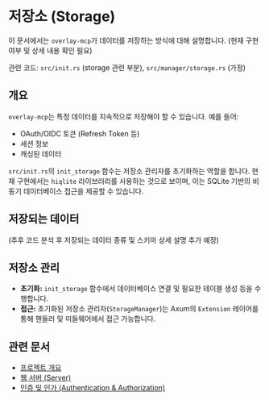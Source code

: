 # 저장소 (Storage)

이 문서에서는 `overlay-mcp`가 데이터를 저장하는 방식에 대해 설명합니다. (현재 구현 여부 및 상세 내용 확인 필요)

관련 코드: `src/init.rs` (storage 관련 부분), `src/manager/storage.rs` (가정)

## 개요

`overlay-mcp`는 특정 데이터를 지속적으로 저장해야 할 수 있습니다. 예를 들어:

*   OAuth/OIDC 토큰 (Refresh Token 등)
*   세션 정보
*   캐싱된 데이터

`src/init.rs`의 `init_storage` 함수는 저장소 관리자를 초기화하는 역할을 합니다. 현재 구현에서는 `hiqlite` 라이브러리를 사용하는 것으로 보이며, 이는 SQLite 기반의 비동기 데이터베이스 접근을 제공할 수 있습니다.

## 저장되는 데이터

(추후 코드 분석 후 저장되는 데이터 종류 및 스키마 상세 설명 추가 예정)

## 저장소 관리

*   **초기화:** `init_storage` 함수에서 데이터베이스 연결 및 필요한 테이블 생성 등을 수행합니다.
*   **접근:** 초기화된 저장소 관리자(`StorageManager`)는 Axum의 `Extension` 레이어를 통해 핸들러 및 미들웨어에서 접근 가능합니다.

## 관련 문서

*   [프로젝트 개요](./overview.md)
*   [웹 서버 (Server)](./server.md)
*   [인증 및 인가 (Authentication & Authorization)](./authentication.md) 